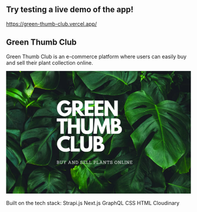 ## Try testing a live demo of the app!
https://green-thumb-club.vercel.app/

## Green Thumb Club
Green Thumb Club is an e-commerce platform where users can easily buy and sell their plant collection online.

<img src='./frontend/assests/GTC.png'>

Built on the tech stack:
Strapi.js
Next.js
GraphQL
CSS
HTML
Cloudinary

